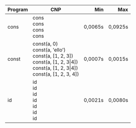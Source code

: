 Program | CNP | Min | Max
--- | --- | ---: | ---:
cons | cons<br/>cons<br/>cons<br/>cons | 0,0065s | 0,0925s
const | const(a, 0)<br/>const(a, 'ello')<br/>const(a, [1, 2, 3])<br/>const(a, [1, 2, 3\|4])<br/>const(a, [1, 2, 3\|4])<br/>const(a, [1, 2, 3, 4]) | 0,0007s | 0,0015s
id | id<br/>id<br/>id<br/>id<br/>id<br/>id<br/>id | 0,0021s | 0,0080s
